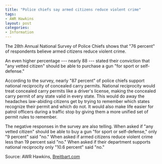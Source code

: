 ```yaml
---
title: "Police chiefs say armed citizens reduce violent crime"
tags:
- AWR Hawkins
layout: post
categories:
- Information
---
```


The 28th Annual National Survey of Police Chiefs shows that "76 percent" of respondents believe armed citizens reduce violent crime.

An even higher percentage --- nearly 88 --- stated their conviction that "any vetted citizen" should be able to purchase a gun "for sport or self-defense."

According to the survey, nearly "87 percent" of police chiefs support national reciprocity of concealed carry permits. National reciprocity would treat concealed carry permits like a driver's license, making the concealed carry permit of any state valid in every state. This would do away the headaches law-abiding citizens get by trying to remember which states recognize their permit and which do not. It would also make life easier for patrol officers during a traffic stop by giving them a more unified set of permit rules to remember.

The negative responses in the survey are also telling. When asked if "any vetted citizen" should be able to buy a gun "for sport or self-defense," only "9 percent" said "no." When asked if armed citizens reduce violent crime less than 19 percent said "no." When asked if their department supports national reciprocity only "10.6 percent" said "no."

Source: AWR Hawkins, [Breitbart.com](https://www.breitbart.com/2nd-amendment/2016/07/15/survey-police-chiefs-76-percent-say-armed-citizens-help-cops-fight-crime/)

